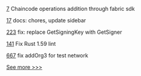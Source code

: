 
[7](https://github.com/hyperledger-labs/hlf-connector/pull/7) Chaincode operations addition through fabric sdk

[17](https://github.com/hyperledger/iroha-2-docs/pull/17) docs: chores, update sidebar

[223](https://github.com/hyperledger/aries-framework-go-ext/pull/223) fix: replace GetSigningKey with GetSigner

[141](https://github.com/hyperledger/sawtooth-lib/pull/141) Fix Rust 1.59 lint

[667](https://github.com/hyperledger/fabric-samples/pull/667) fix addOrg3 for test network


[See more >>>](https://start-here.hyperledger.org/pull-requests)

